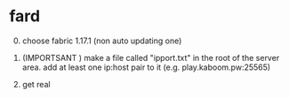 # fard

0. choose fabric 1.17.1 (non auto updating one)

1) (IMPORTSANT ) make a file called "ipport.txt" in the root of the server area. add at least one ip:host pair to it (e.g. play.kaboom.pw:25565)

2) get real